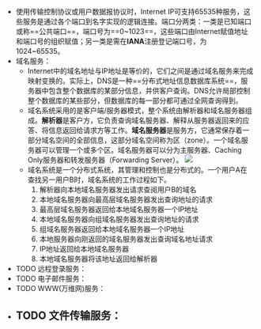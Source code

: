 - 使用传输控制协议或用户数据报协议时，Internet IP可支持65535种服务，这些服务是通过各个端口到名字实现的逻辑连接。端口分两类：一类是已知端口或称==公共端口==，端口号为==0\~1023==，这些端口由Internet赋值地址和端口号的组织赋值；另一类是需在**IANA**注册登记端口号，为1024\~65535。
- 域名服务：
	- Internet中的域名地址与IP地址是等价的，它们之间是通过域名服务来完成映射变换的。实际上，DNS是一种==分布式地址信息数据库系统==，服务器中包含整个数据库的某部分信息，并供客户查询。DNS允许局部控制整个数据库的某些部分，但数据库的每一部分都可通过全网查询得到。
	- 域名系统采用的是客户端/服务器模式，整个系统由解析器和域名服务器组成。**解析器**是客户方，它负责查询域名服务器、解释从服务器返回来的应答、将信息返回给请求方等工作。**域名服务器**是服务方，它通常保存着一部分域名空间的全部信息，这部分域名空间称为区（zone）。一个域名服务器可以管理一个或多个区。域名服务器可以分为主服务器、Caching Only服务器和转发服务器（Forwarding Server）。
	  ![](http://www.plantuml.com/plantuml/svg/SoWkIImgoStCIybDBE3Yqb9uEd_-qmczppVlVhvxFfUMLhp2Y-MBdysRy7Jc2Z0F8lriJk_JheKGCQ3WansxqKIS4vCpClFI5VppSYhHf5xiNVEqVo9SC2RFfZYpAjNAqC3EBR-eFB4e1QGlEBMeBBN8HXyaPSVba0fq7jI90000)
	- 域名系统是一个分布式系统，其管理和控制也是分布式的。一个用户A在查找另一用户B时，域名系统的工作过程如下。
	  1. 解析器向本地域名服务器发出请求查阅用户B的域名
	  2. 本地域名服务器向最高层域名服务器发出查询地址的请求
	  3. 最高层域名服务器返回给本地域名服务器一个IP地址
	  4. 本地域名服务器向组域名服务器发出查询地址的请求
	  5. 组域名服务器返回给本地域名服务器一个IP地址
	  6. 本地服务器向刚返回的域名服务器发出查询域名地址请求
	  7. IP地址返回给本地域名服务器
	  8. 本地域名服务器将该地址返回给解析器
- TODO 远程登录服务：
- TODO 电子邮件服务：
- TODO WWW(万维网)服务：
- TODO 文件传输服务：
	-